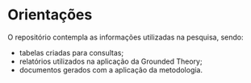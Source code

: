 # Orientações

O repositório contempla as informações utilizadas na pesquisa, sendo:
- tabelas criadas para consultas;
- relatórios utilizados na aplicação da Grounded Theory;
- documentos gerados com a aplicação da metodologia.

